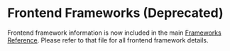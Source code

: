 # Frontend Frameworks (Deprecated)

Frontend framework information is now included in the main [Frameworks Reference](frameworks.md). Please refer to that file for all frontend framework details.

